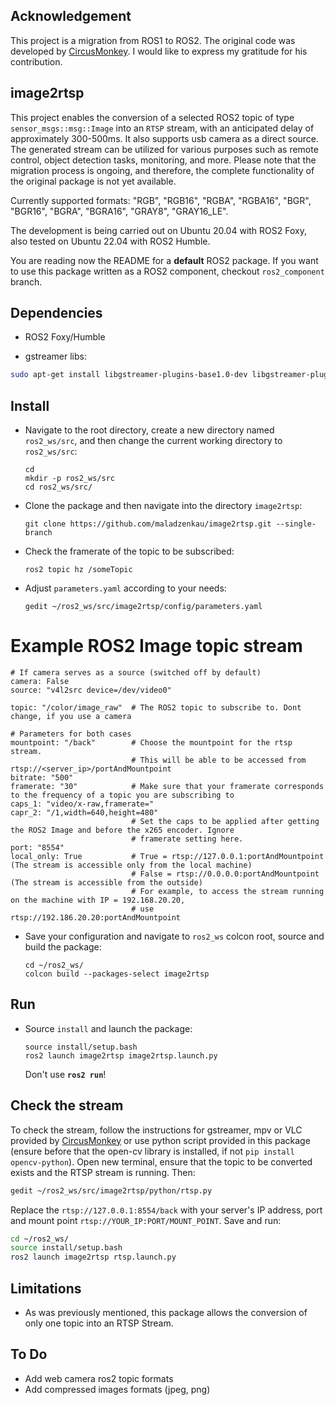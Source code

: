 ## Acknowledgement
This project is a migration from ROS1 to ROS2. The original code was developed by [CircusMonkey](https://github.com/CircusMonkey/ros_rtsp/tree/master). I would like to express my gratitude for his contribution.

## image2rtsp
This project enables the conversion of a selected ROS2 topic of type `sensor_msgs::msg::Image` into an `RTSP` stream, with an anticipated delay of approximately 300-500ms. It also supports usb camera as a direct source. The generated stream can be utilized for various purposes such as remote control, object detection tasks, monitoring, and more. Please note that the migration process is ongoing, and therefore, the complete functionality of the original package is not yet available.

Currently supported formats: "RGB", "RGB16", "RGBA", "RGBA16", "BGR", "BGR16", "BGRA", "BGRA16", "GRAY8", "GRAY16_LE".

The development is being carried out on Ubuntu 20.04 with ROS2 Foxy, also tested on Ubuntu 22.04 with ROS2 Humble.

You are reading now the README for a **default** ROS2 package. If you want to use this package written as a ROS2 component, checkout `ros2_component` branch. 
## Dependencies
- ROS2 Foxy/Humble

- gstreamer libs:
```bash
sudo apt-get install libgstreamer-plugins-base1.0-dev libgstreamer-plugins-good1.0-dev libgstreamer-plugins-bad1.0-dev libgstrtspserver-1.0-dev gstreamer1.0-plugins-ugly gstreamer1.0-plugins-bad
```
## Install
  - Navigate to the root directory, create a new directory named `ros2_ws/src`, and then change the current working directory to `ros2_ws/src`:
      ```bashrc
      cd
      mkdir -p ros2_ws/src
      cd ros2_ws/src/
      ```
  - Clone the package and then navigate into the directory `image2rtsp`:
      ```bashrc
      git clone https://github.com/maladzenkau/image2rtsp.git --single-branch
      ```
  - Check the framerate of the topic to be subscribed:
      ```bashrc
      ros2 topic hz /someTopic
      ```  
  - Adjust  `parameters.yaml` according to your needs:
      ```bashrc
      gedit ~/ros2_ws/src/image2rtsp/config/parameters.yaml
      ```
# Example ROS2 Image topic stream

    # If camera serves as a source (switched off by default)
    camera: False      
    source: "v4l2src device=/dev/video0"
    
    topic: "/color/image_raw"  # The ROS2 topic to subscribe to. Dont change, if you use a camera

    # Parameters for both cases
    mountpoint: "/back"        # Choose the mountpoint for the rtsp stream. 
                               # This will be able to be accessed from rtsp://<server_ip>/portAndMountpoint
    bitrate: "500"
    framerate: "30"            # Make sure that your framerate corresponds to the frequency of a topic you are subscribing to
    caps_1: "video/x-raw,framerate="
    capr_2: "/1,width=640,height=480"
                               # Set the caps to be applied after getting the ROS2 Image and before the x265 encoder. Ignore
                               # framerate setting here.
    port: "8554"
    local_only: True           # True = rtsp://127.0.0.1:portAndMountpoint (The stream is accessible only from the local machine)
                               # False = rtsp://0.0.0.0:portAndMountpoint (The stream is accessible from the outside) 
                               # For example, to access the stream running on the machine with IP = 192.168.20.20,
                               # use rtsp://192.186.20.20:portAndMountpoint
  - Save your configuration and navigate to `ros2_ws` colcon root, source and build the package:
      ```bashrc
      cd ~/ros2_ws/
      colcon build --packages-select image2rtsp
      ```
## Run
  - Source `install` and launch the package:
      ```bashrc
      source install/setup.bash
      ros2 launch image2rtsp image2rtsp.launch.py 
      ```
      Don't use **`ros2 run`**!
    
## Check the stream
To check the stream, follow the instructions for gstreamer, mpv or VLC provided by [CircusMonkey](https://github.com/CircusMonkey/ros_rtsp/blob/master/README.md) or use python script provided in this package (ensure before that the open-cv library is installed, if not `pip install opencv-python`). Open new terminal, ensure that the topic to be converted exists and the RTSP stream is running. Then:
```bash
gedit ~/ros2_ws/src/image2rtsp/python/rtsp.py
```
Replace the `rtsp://127.0.0.1:8554/back` with your server's IP address, port and mount point `rtsp://YOUR_IP:PORT/MOUNT_POINT`. Save and run:
```bash
cd ~/ros2_ws/
source install/setup.bash
ros2 launch image2rtsp rtsp.launch.py 
```
## Limitations
- As was previously mentioned, this package allows the conversion of only one topic into an RTSP Stream.
## To Do
- Add web camera ros2 topic formats
- Add compressed images formats (jpeg, png)
